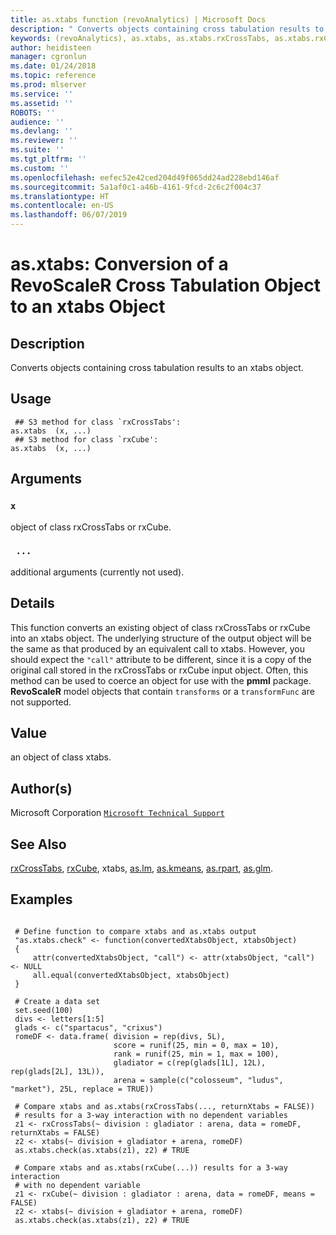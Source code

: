 ```yaml
---
title: as.xtabs function (revoAnalytics) | Microsoft Docs
description: " Converts objects containing cross tabulation results to an xtabs object. "
keywords: (revoAnalytics), as.xtabs, as.xtabs.rxCrossTabs, as.xtabs.rxCube, category, models
author: heidisteen
manager: cgronlun
ms.date: 01/24/2018
ms.topic: reference
ms.prod: mlserver
ms.service: ''
ms.assetid: ''
ROBOTS: ''
audience: ''
ms.devlang: ''
ms.reviewer: ''
ms.suite: ''
ms.tgt_pltfrm: ''
ms.custom: ''
ms.openlocfilehash: eefec52e42ced204d49f065dd24ad228ebd146af
ms.sourcegitcommit: 5a1af0c1-a46b-4161-9fcd-2c6c2f004c37
ms.translationtype: HT
ms.contentlocale: en-US
ms.lasthandoff: 06/07/2019
---
```

 # <a name="asxtabs-conversion-of-a-revoscaler-cross-tabulation-object-to-an-xtabs-object"></a>as.xtabs: Conversion of a RevoScaleR Cross Tabulation Object to an xtabs Object 
 ## <a name="description"></a>Description

Converts objects containing cross tabulation results to an xtabs object.


 ## <a name="usage"></a>Usage

```   
 ## S3 method for class `rxCrossTabs':
as.xtabs  (x, ...)
 ## S3 method for class `rxCube':
as.xtabs  (x, ...)

```

 ## <a name="arguments"></a>Arguments



 ### `x`
 object of class rxCrossTabs or rxCube. 


 ### ` ...`
 additional arguments (currently not used). 




 ## <a name="details"></a>Details

This function converts an existing object of class rxCrossTabs or rxCube into an xtabs object.
The underlying structure of the output object will be the same as that produced by an equivalent call to xtabs. However, you should expect the `"call"` attribute to be different, since it is a copy of the original call stored in the rxCrossTabs or rxCube input object.
Often, this method can be used to coerce an object for use with the **pmml** package. **RevoScaleR** model objects that contain `transforms` or a `transformFunc` are not supported.



 ## <a name="value"></a>Value

an object of class xtabs.


 ## <a name="authors"></a>Author(s)
 Microsoft Corporation [`Microsoft Technical Support`](https://go.microsoft.com/fwlink/?LinkID=698556&clcid=0x409)


 ## <a name="see-also"></a>See Also

[rxCrossTabs](rxCrossTabs.md), [rxCube](rxCube.md), xtabs, [as.lm](as.lm.md), [as.kmeans](as.kmeans.md), [as.rpart](as.rpart.md), [as.glm](as.glm.md).


 ## <a name="examples"></a>Examples

 ```

  # Define function to compare xtabs and as.xtabs output
  "as.xtabs.check" <- function(convertedXtabsObject, xtabsObject)
  {
      attr(convertedXtabsObject, "call") <- attr(xtabsObject, "call") <- NULL
      all.equal(convertedXtabsObject, xtabsObject)
  }

  # Create a data set
  set.seed(100)
  divs <- letters[1:5]
  glads <- c("spartacus", "crixus")
  romeDF <- data.frame( division = rep(divs, 5L), 
                        score = runif(25, min = 0, max = 10), 
                        rank = runif(25, min = 1, max = 100), 
                        gladiator = c(rep(glads[1L], 12L), rep(glads[2L], 13L)),
                        arena = sample(c("colosseum", "ludus", "market"), 25L, replace = TRUE))

  # Compare xtabs and as.xtabs(rxCrossTabs(..., returnXtabs = FALSE))  
  # results for a 3-way interaction with no dependent variables
  z1 <- rxCrossTabs(~ division : gladiator : arena, data = romeDF, returnXtabs = FALSE)
  z2 <- xtabs(~ division + gladiator + arena, romeDF)
  as.xtabs.check(as.xtabs(z1), z2) # TRUE

  # Compare xtabs and as.xtabs(rxCube(...)) results for a 3-way interaction
  # with no dependent variable
  z1 <- rxCube(~ division : gladiator : arena, data = romeDF, means = FALSE)
  z2 <- xtabs(~ division + gladiator + arena, romeDF)
  as.xtabs.check(as.xtabs(z1), z2) # TRUE
```




